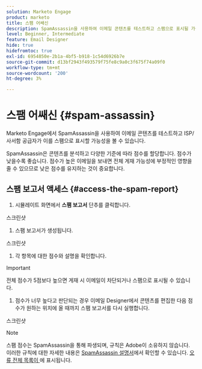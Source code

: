 ```yaml
---
solution: Marketo Engage
product: marketo
title: 스팸 어쌔신
description: SpamAssassin을 사용하여 이메일 콘텐츠를 테스트하고 스팸으로 표시될 가능성을 확인하는 방법을 알아봅니다.
level: Beginner, Intermediate
feature: Email Designer
hide: true
hidefromtoc: true
exl-id: 6954850e-2b1a-4bf5-b918-1c54d6926b7e
source-git-commit: d13bf2943f493579f75fe8c9a0c3f675f74a09f0
workflow-type: tm+mt
source-wordcount: '200'
ht-degree: 3%

---
```


# 스팸 어쌔신 {#spam-assassin}

Marketo Engage에서 SpamAssassin을 사용하여 이메일 콘텐츠를 테스트하고 ISP/사서함 공급자가 이를 스팸으로 표시할 가능성을 볼 수 있습니다.

SpamAssassin은 콘텐츠를 분석하고 다양한 기준에 따라 점수를 할당합니다. 점수가 낮을수록 좋습니다. 점수가 높은 이메일을 보내면 전체 게재 가능성에 부정적인 영향을 줄 수 있으므로 낮은 점수를 유지하는 것이 중요합니다.

## 스팸 보고서 액세스 {#access-the-spam-report}

1. 시뮬레이트 화면에서 **스팸 보고서** 단추를 클릭합니다.

스크린샷

1. 스팸 보고서가 생성됩니다.

스크린샷

1. 각 항목에 대한 점수와 설명을 확인합니다.

>[!IMPORTANT]
>
>전체 점수가 5점보다 높으면 게재 시 이메일이 차단되거나 스팸으로 표시될 수 있습니다.

1. 점수가 너무 높다고 판단되는 경우 이메일 Designer에서 콘텐츠를 편집한 다음 점수가 원하는 위치에 올 때까지 스팸 보고서를 다시 실행합니다.

스크린샷

>[!NOTE]
>
>스팸 점수는 SpamAssassin을 통해 파생되며, 규칙은 Adobe이 소유하지 않습니다. 이러한 규칙에 대한 자세한 내용은 [SpamAssassin 설명서](https://spamassassin.apache.org/#_blank)에서 확인할 수 있습니다. [오류 전체 목록이 ](https://spamassassin.apache.org/old/tests_3_0_x.html?utm_source=chatgpt.com)에 표시됩니다.
